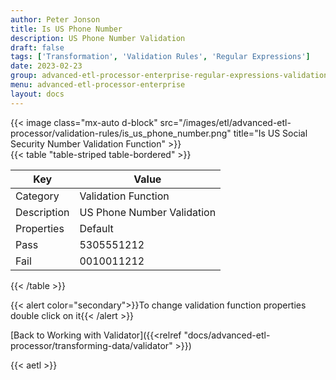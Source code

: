 ```yaml
---
author: Peter Jonson
title: Is US Phone Number
description: US Phone Number Validation
draft: false
tags: ['Transformation', 'Validation Rules', 'Regular Expressions']
date: 2023-02-23
group: advanced-etl-processor-enterprise-regular-expressions-validation
menu: advanced-etl-processor-enterprise
layout: docs
---
```


{{< image class="mx-auto d-block"  src="/images/etl/advanced-etl-processor/validation-rules/is_us_phone_number.png" title="Is US Social Security Number Validation Function" >}}
\
{{< table "table-striped table-bordered" >}}

| Key         | Value                      |
| ----------- | -------------------------- |
| Category    | Validation Function        |
| Description | US Phone Number Validation |
| Properties  | Default                    |
| Pass        | 5305551212                 |
| Fail        | 0010011212                 |

{{< /table >}}

{{< alert color="secondary">}}To change validation function properties double click on it{{< /alert >}}

[Back to Working with Validator]({{<relref "docs/advanced-etl-processor/transforming-data/validator" >}})

{{< aetl >}}
